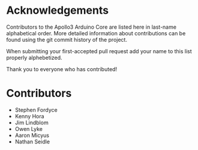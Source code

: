 Acknowledgements
================================
Contributors to the Apollo3 Arduino Core are listed here in last-name alphabetical order. More detailed information about contributions can be found using the git commit history of the project.

When submitting your first-accepted pull request add your name to this list properly alphebetized. 

Thank you to everyone who has contributed!

Contributors
============
* Stephen Fordyce
* Kenny Hora
* Jim Lindblom
* Owen Lyke
* Aaron Micyus
* Nathan Seidle